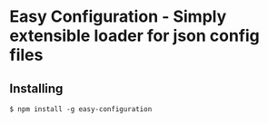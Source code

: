 # Easy Configuration - Simply extensible loader for json config files

## Installing

```
$ npm install -g easy-configuration
```